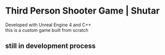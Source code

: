 # Third Person Shooter Game | Shutar

Developed with Unreal Engine 4 and C++ <br>
this is a custom game built from scratch

## still in development process
